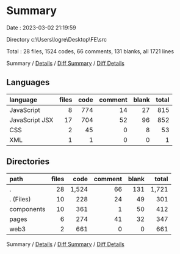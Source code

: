 # Summary

Date : 2023-03-02 21:19:59

Directory c:\\Users\\logre\\Desktop\\FE\\src

Total : 28 files,  1524 codes, 66 comments, 131 blanks, all 1721 lines

Summary / [Details](details.md) / [Diff Summary](diff.md) / [Diff Details](diff-details.md)

## Languages
| language | files | code | comment | blank | total |
| :--- | ---: | ---: | ---: | ---: | ---: |
| JavaScript | 8 | 774 | 14 | 27 | 815 |
| JavaScript JSX | 17 | 704 | 52 | 96 | 852 |
| CSS | 2 | 45 | 0 | 8 | 53 |
| XML | 1 | 1 | 0 | 0 | 1 |

## Directories
| path | files | code | comment | blank | total |
| :--- | ---: | ---: | ---: | ---: | ---: |
| . | 28 | 1,524 | 66 | 131 | 1,721 |
| . (Files) | 10 | 228 | 24 | 49 | 301 |
| components | 10 | 361 | 1 | 50 | 412 |
| pages | 6 | 274 | 41 | 32 | 347 |
| web3 | 2 | 661 | 0 | 0 | 661 |

Summary / [Details](details.md) / [Diff Summary](diff.md) / [Diff Details](diff-details.md)